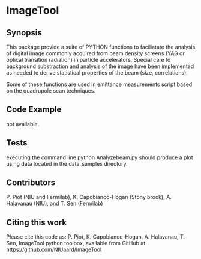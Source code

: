 # ImageTool
## Synopsis

This package provide a suite of PYTHON functions to faciliatate the analysis 
of digital image commonly acquired from beam density screens (YAG or optical 
transition radiation) in particle accelerators. Special care to background 
substraction and analysis of the image have been implemented as needed to 
derive statistical properties of the beam (size, correlations). 

Some of these functions are used in emittance measurements script based on the 
quadrupole scan techniques. 

## Code Example

not available.


## Tests

executing the command line 
python Analyzebeam.py should produce a plot using data located in the 
data_samples directory.

## Contributors

P. Piot (NIU and Fermilab), K. Capobianco-Hogan (Stony brook), A. Halavanau (NIU), 
and T. Sen (Fermilab)

## Citing this work

Please cite this code as:
P. Piot, K. Capobianco-Hogan, A. Halavanau, T. Sen, ImageTool python toolbox,
available from GitHub at  https://github.com/NIUaard/ImageTool 
